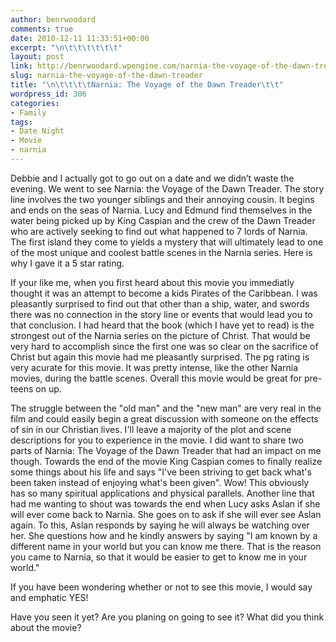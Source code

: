 ```yaml
---
author: benrwoodard
comments: true
date: 2010-12-11 11:33:51+00:00
excerpt: "\n\t\t\t\t\t\t"
layout: post
link: http://benrwoodard.wpengine.com/narnia-the-voyage-of-the-dawn-treader/
slug: narnia-the-voyage-of-the-dawn-treader
title: "\n\t\t\t\tNarnia: The Voyage of the Dawn Treader\t\t"
wordpress_id: 306
categories:
- Family
tags:
- Date Night
- Movie
- narnia
---
```



				

Debbie and I actually got to go out on a date and we didn’t waste the evening. We went to see Narnia: the Voyage of the Dawn Treader. The story line involves the two younger siblings and their annoying cousin. It begins and ends on the seas of Narnia. Lucy and Edmund find themselves in the water being picked up by King Caspian and the crew of the Dawn Treader who are actively seeking to find out what happened to 7 lords of Narnia. The first island they come to yields a mystery that will ultimately lead to one of the most unique and coolest battle scenes in the Narnia series. Here is why I gave it a 5 star rating.

<!-- more -->


  



If your like me, when you first heard about this movie you immediatly thought it was an attempt to become a kids Pirates of the Caribbean.  I was pleasantly surprised to find out that other than a ship, water, and swords there was no connection in the story line or events that would lead you to that conclusion.  I had heard that the book (which I have yet to read) is the strongest out of the Narnia series on the picture of Christ.  That would be very hard to accomplish since the first one was so clear on the sacrifice of Christ but again this movie had me pleasantly surprised.   The pg rating is very acurate for this movie.  It was pretty intense, like the other Narnia movies, during the battle scenes.  Overall this movie would be great for pre-teens on up.





The struggle between the "old man" and the "new man" are very real in the film and could easily begin a great discussion with someone on the effects of sin in our Christian lives.   I'll leave a majority of the plot and scene descriptions for you to experience in the movie.  I did want to share two parts of Narnia: The Voyage of the Dawn Treader that had an impact on me though.  Towards the end of the movie King Caspian comes to finally realize some things about his life and says "I've been striving to get back what's been taken instead of enjoying what's been given".   Wow!  This obviously has so many spiritual applications and physical parallels.  Another line that had me wanting to shout was towards the end when Lucy asks Aslan if she will ever come back to Narnia.  She goes on to ask if she will ever see Aslan again. To this, Aslan responds by saying he will always be watching over her.  She questions how and he kindly answers by saying "I am known by a different name in your world but you can know me there.  That is the reason you came to Narnia, so that it would be easier to get to know me in your world."





If you have been wondering whether or not to see this movie, I would say and emphatic YES!





Have you seen it yet?  Are you planing on going to see it?  What did you think about the movie?

		
